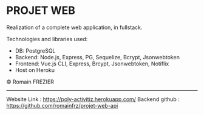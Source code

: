# PROJET WEB

Realization of a complete web application, in fullstack.

Technologies and libraries used:
- DB: PostgreSQL
- Backend: Node.js, Express, PG, Sequelize, Bcrypt, Jsonwebtoken
- Frontend: Vue.js CLI, Express, Brcypt, Jsonwebtoken, Notiflix
- Host on Heroku

© Romain FREZIER

___

Website Link : https://poly-activitiz.herokuapp.com/
Backend github : https://github.com/romainfrz/projet-web-api